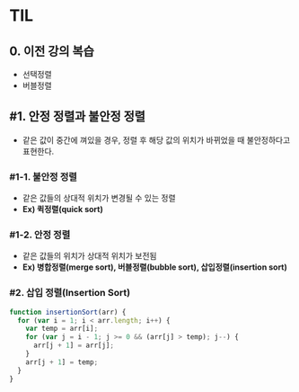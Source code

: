 # TIL


## 0\. 이전 강의 복습

- 선택정렬
- 버블정렬

## #1\. 안정 정렬과 불안정 정렬

- 같은 값이 중간에 껴있을 경우, 정렬 후 해당 값의 위치가 바뀌었을 때 불안정하다고 표현한다.

### #1-1\. 불안정 정렬

- 같은 값들의 상대적 위치가 변경될 수 있는 정렬
- **Ex) 퀵정렬(quick sort)**

### #1-2\. 안정 정렬

- 같은 값들의 위치가 상대적 위치가 보전됨
- **Ex) 병합정렬(merge sort), 버블정렬(bubble sort), 삽입정렬(insertion sort)**

### #2. 삽입 정렬(Insertion Sort)
  ```javascript
  function insertionSort(arr) {
    for (var i = 1; i < arr.length; i++) {
      var temp = arr[i];
      for (var j = i - 1; j >= 0 && (arr[j] > temp); j--) {
        arr[j + 1] = arr[j];
      }
      arr[j + 1] = temp;
    }
  }
  ```
